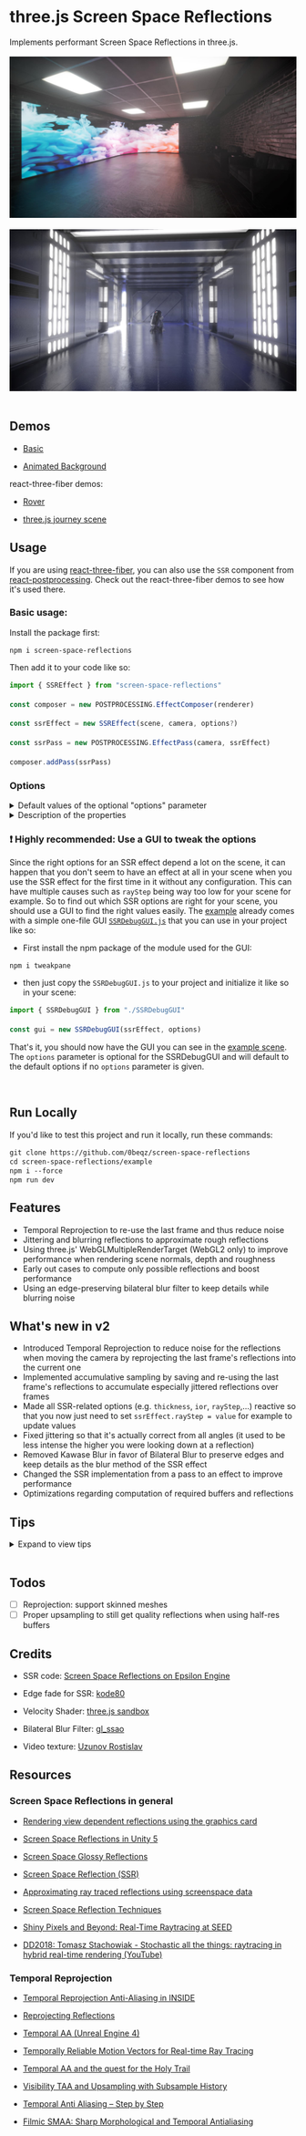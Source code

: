 # three.js Screen Space Reflections

Implements performant Screen Space Reflections in three.js.
<br></br>
[<img src="https://raw.githubusercontent.com/0beqz/screen-space-reflections/screenshots/1.jpg">](https://screen-space-reflections.vercel.app)
<br></br>
<img src="https://raw.githubusercontent.com/0beqz/screen-space-reflections/screenshots//2.jpg">
<br></br>

## Demos

- [Basic](https://screen-space-reflections.vercel.app/)

- [Animated Background](https://screen-space-reflections.vercel.app/?dancer=true)

react-three-fiber demos:

- [Rover](https://codesandbox.io/s/ssr-rover-leixne?file=/src/Sophia-v1.js)

- [three.js journey scene](https://codesandbox.io/s/ssr-threejs-journey-84he6c)

## Usage

If you are using [react-three-fiber](https://github.com/pmndrs/react-three-fiber), you can also use the `SSR` component from [react-postprocessing](https://github.com/pmndrs/react-postprocessing). Check out the react-three-fiber demos to see how it's used there.
<br>

### Basic usage:

Install the package first:

```
npm i screen-space-reflections
```

Then add it to your code like so:

```javascript
import { SSREffect } from "screen-space-reflections"

const composer = new POSTPROCESSING.EffectComposer(renderer)

const ssrEffect = new SSREffect(scene, camera, options?)

const ssrPass = new POSTPROCESSING.EffectPass(camera, ssrEffect)

composer.addPass(ssrPass)
```

### Options

<details>
<summary>Default values of the optional "options" parameter</summary>

```javascript
const options = {
	temporalResolve: true,
	temporalResolveMix: 0.9,
	temporalResolveCorrectionMix: 1,
	maxSamples: 256,
	resolutionScale: 1,
	width: typeof window !== "undefined" ? window.innerWidth : 2000,
	height: typeof window !== "undefined" ? window.innerHeight : 1000,
	ENABLE_BLUR: false,
	blurMix: 0.5,
	blurKernelSize: 8,
	blurSharpness: 0.5,
	rayStep: 0.1,
	intensity: 1,
	maxRoughness: 0.1,
	ENABLE_JITTERING: false,
	jitter: 0.1,
	jitterSpread: 0.1,
	jitterRough: 0,
	roughnessFadeOut: 1,
	rayFadeOut: 0,
	MAX_STEPS: 20,
	NUM_BINARY_SEARCH_STEPS: 5,
	maxDepthDifference: 3,
	maxDepth: 1,
	thickness: 10,
	ior: 1.45,
	STRETCH_MISSED_RAYS: true,
	USE_MRT: true,
	USE_NORMALMAP: true,
	USE_ROUGHNESSMAP: true
}
```

</details>

<details>
  <summary>Description of the properties</summary>

- `width`: width of the SSREffect

- `height`: height of the SSREffect

- `temporalResolve`: whether you want to use Temporal Resolving to re-use reflections from the last frames; this will reduce noise tremendously but may result in "smearing"

- `temporalResolveMix`: a value between 0 and 1 to set how much the last frame's reflections should be blended in; higher values will result in less noisy reflections when moving the camera but a more smeary look

- `temporalResolveCorrectionMix`: a value between 0 and 1 to set how much the reprojected reflection should be corrected; higher values will reduce smearing but will result in less flickering at reflection edges

- `maxSamples`: the maximum number of samples for reflections; settings it to 0 means unlimited samples; setting it to a value like 6 can help make camera movements less disruptive when calculating reflections

- `ENABLE_BLUR`: whether to blur the reflections and blend these blurred reflections with the raw ones depending on the blurMix value

- `blurMix`: how much the blurred reflections should be mixed with the raw reflections

- `blurSharpness`: the sharpness of the Bilateral Filter used to blur reflections

- `blurKernelSize`: the kernel size of the Bilateral Blur Filter; higher kernel sizes will result in blurrier reflections with more artifacts

- `rayStep`: how much the reflection ray should travel in each of its iteration; higher values will give deeper reflections but with more artifacts

- `intensity`: the intensity of the reflections

- `maxRoughness`: the maximum roughness a texel can have to have reflections calculated for it

- `ENABLE_JITTERING`: whether jittering is enabled; jittering will randomly jitter the reflections resulting in a more noisy but overall more realistic look, enabling jittering can be expensive depending on the view angle

- `jitter`: how intense jittering should be

- `jitterSpread`: how much the jittered rays should be spread; higher values will give a rougher look regarding the reflections but are more expensive to compute with

- `jitterRough`: how intense jittering should be in relation to a material's roughness

- `MAX_STEPS`: the number of steps a reflection ray can maximally do to find an object it intersected (and thus reflects)

- `NUM_BINARY_SEARCH_STEPS`: once we had our ray intersect something, we need to find the exact point in space it intersected and thus it reflects; this can be done through binary search with the given number of maximum steps

- `maxDepthDifference`: the maximum depth difference between a ray and the particular depth at its screen position after refining with binary search; lower values will result in better performance

- `maxDepth`: the maximum depth for which reflections will be calculated

- `thickness`: the maximum depth difference between a ray and the particular depth at its screen position before refining with binary search; lower values will result in better performance

- `ior`: Index of Refraction, used for calculating fresnel; reflections tend to be more intense the steeper the angle between them and the viewer is, the ior parameter set how much the intensity varies

- `STRETCH_MISSED_RAYS`: if there should still be reflections for rays for which a reflecting point couldn't be found; enabling this will result in stretched looking reflections which can look good or bad depending on the angle

- `USE_MRT`: WebGL2 only - whether to use multiple render targets when rendering the G-buffers (normals, depth and roughness); using them can improve performance as they will render all information to multiple buffers for each fragment in one run; this setting can't be changed during run-time

- `USE_ROUGHNESSMAP`: if roughness maps should be taken account of when calculating reflections

- `USE_NORMALMAP`: if normal maps should be taken account of when calculating reflections

</details>

### ❗ Highly recommended: Use a GUI to tweak the options

Since the right options for an SSR effect depend a lot on the scene, it can happen that you don't seem to have an effect at all in your scene when you use the SSR effect for the first time in it without any configuration. This can have multiple causes such as `rayStep` being way too low for your scene for example. So to find out which SSR options are right for your scene, you should use a GUI to find the right values easily.
The [example](https://github.com/0beqz/screen-space-reflections/tree/main/example) already comes with a simple one-file GUI [`SSRDebugGUI.js`](https://github.com/0beqz/screen-space-reflections/blob/main/example/SSRDebugGUI.js) that you can use in your project like so:

- First install the npm package of the module used for the GUI:

```
npm i tweakpane
```

- then just copy the `SSRDebugGUI.js` to your project and initialize it like so in your scene:

```javascript
import { SSRDebugGUI } from "./SSRDebugGUI"

const gui = new SSRDebugGUI(ssrEffect, options)
```

That's it, you should now have the GUI you can see in the [example scene](https://screen-space-reflections.vercel.app/). The `options` parameter is optional for the SSRDebugGUI and will default to the default options if no `options` parameter is given.

<br>

## Run Locally

If you'd like to test this project and run it locally, run these commands:

```
git clone https://github.com/0beqz/screen-space-reflections
cd screen-space-reflections/example
npm i --force
npm run dev
```

## Features

- Temporal Reprojection to re-use the last frame and thus reduce noise
- Jittering and blurring reflections to approximate rough reflections
- Using three.js' WebGLMultipleRenderTarget (WebGL2 only) to improve performance when rendering scene normals, depth and roughness
- Early out cases to compute only possible reflections and boost performance
- Using an edge-preserving bilateral blur filter to keep details while blurring noise

## What's new in v2

- Introduced Temporal Reprojection to reduce noise for the reflections when moving the camera by reprojecting the last frame's reflections into the current one
- Implemented accumulative sampling by saving and re-using the last frame's reflections to accumulate especially jittered reflections over frames
- Made all SSR-related options (e.g. `thickness`, `ior`, `rayStep`,...) reactive so that you now just need to set `ssrEffect.rayStep = value` for example to update values
- Fixed jittering so that it's actually correct from all angles (it used to be less intense the higher you were looking down at a reflection)
- Removed Kawase Blur in favor of Bilateral Blur to preserve edges and keep details as the blur method of the SSR effect
- Changed the SSR implementation from a pass to an effect to improve performance
- Optimizations regarding computation of required buffers and reflections

## Tips

<details>
  <summary>Expand to view tips</summary>
  
### Getting rid of artifacts

If you are getting artifacts, for example:

<br>
<img src="https://raw.githubusercontent.com/0beqz/screen-space-reflections/screenshots//artifacts.jpg" width="50%">

Then try the following:

- increase `thickness`
- increase `maxDepthDifference`
- increase `maxDepth` or set it directly to 1
- decrease `rayStep` and increase `MAX_STEPS` if reflections are cutting off now
- increase `NUM_BINARY_SEARCH_STEPS`

Keep in mind that increasing these values will have an impact on performance.
<br>

### Hiding missing reflections

Since SSR only works with screen-space information, there'll be artifacts when there's no scene information for a reflection ray.
This usually happens when another objects occludes a reflecting object behind it.
<br>
To make missing reflections less apparent, use an env-map that can then be used as a fallback when there is no reflection.
Ideally use a box-projected env-map.

Here are two implementations for three.js and react-three-fiber:

- [Gist to include box-projected env-maps in three.js](https://gist.github.com/0beqz/8d51b4ae16d68021a09fb504af708fca)
- [useBoxProjectedEnv in react-three-fiber](https://github.com/pmndrs/drei#useboxprojectedenv)
  <br>

### Getting updated reflections for animated materials

By default, the SSR effect won't really update reflections if the camera is not moving and no mesh in the view is moving.
However, it will check if a mesh's material's map is a `VideoTexture` and will keep its reflections updated each frame.
If your material is not using a `VideoTexture` but is still animated (e.g. it's a custom animated shader material), then you can get updated reflections for it by setting
`mesh.material.userData.needsUpdatedReflections = true`. This will make the SSR effect recalculate its reflections each frame.

### Server Side Rendering and `window` being undefined

If you are using Server Side Rendering and don't have access to the `window` object then the SSR effect won't be able to set the correct width and height for its passes.
So once you have access to the `window` object, set the correct width and height of the SSR effect using:

```javascript
ssrEffect.setSize(window.innerWidth, window.innerHeight)
```

  </details>
  <br>

## Todos

- [ ] Reprojection: support skinned meshes
- [ ] Proper upsampling to still get quality reflections when using half-res buffers

## Credits

- SSR code: [Screen Space Reflections on Epsilon Engine](https://imanolfotia.com/blog/1)

- Edge fade for SSR: [kode80](http://kode80.com/blog/)

- Velocity Shader: [three.js sandbox](https://github.com/gkjohnson/threejs-sandbox)

- Bilateral Blur Filter: [gl_ssao](https://github.com/nvpro-samples/gl_ssao/blob/master/bilateralblur.frag.glsl)

- Video texture: [Uzunov Rostislav](https://www.pexels.com/@rostislav/)

## Resources

### Screen Space Reflections in general

- [Rendering view dependent reflections using the graphics card](https://kola.opus.hbz-nrw.de/opus45-kola/frontdoor/deliver/index/docId/908/file/BA_GuidoSchmidt.pdf)

- [Screen Space Reflections in Unity 5](http://www.kode80.com/blog/2015/03/11/screen-space-reflections-in-unity-5/)

- [Screen Space Glossy Reflections](http://roar11.com/2015/07/screen-space-glossy-reflections/)

- [Screen Space Reflection (SSR)](https://lettier.github.io/3d-game-shaders-for-beginners/screen-space-reflection.html)

- [Approximating ray traced reflections using screenspace data](https://publications.lib.chalmers.se/records/fulltext/193772/193772.pdf)

- [Screen Space Reflection Techniques](https://ourspace.uregina.ca/bitstream/handle/10294/9245/Beug_Anthony_MSC_CS_Spring2020.pdf)

- [Shiny Pixels and Beyond: Real-Time Raytracing at SEED](https://media.contentapi.ea.com/content/dam/ea/seed/presentations/dd18-seed-raytracing-in-hybrid-real-time-rendering.pdf)

- [DD2018: Tomasz Stachowiak - Stochastic all the things: raytracing in hybrid real-time rendering (YouTube)](https://www.youtube.com/watch?v=MyTOGHqyquU)

### Temporal Reprojection

- [Temporal Reprojection Anti-Aliasing in INSIDE](http://s3.amazonaws.com/arena-attachments/655504/c5c71c5507f0f8bf344252958254fb7d.pdf?1468341463)

- [Reprojecting Reflections](http://bitsquid.blogspot.com/2017/06/reprojecting-reflections_22.html)

- [Temporal AA (Unreal Engine 4)](https://de45xmedrsdbp.cloudfront.net/Resources/files/TemporalAA_small-59732822.pdf)

- [Temporally Reliable Motion Vectors for Real-time Ray Tracing](https://sites.cs.ucsb.edu/~lingqi/publications/paper_trmv.pdf)

- [Temporal AA and the quest for the Holy Trail](https://www.elopezr.com/temporal-aa-and-the-quest-for-the-holy-trail/)

- [Visibility TAA and Upsampling with Subsample History](http://filmicworlds.com/blog/visibility-taa-and-upsampling-with-subsample-history/)

- [Temporal Anti Aliasing – Step by Step](https://ziyadbarakat.wordpress.com/2020/07/28/temporal-anti-aliasing-step-by-step/)

- [Filmic SMAA: Sharp Morphological and Temporal Antialiasing](https://research.activision.com/publications/archives/filmic-smaasharp-morphological-and-temporal-antialiasing)
